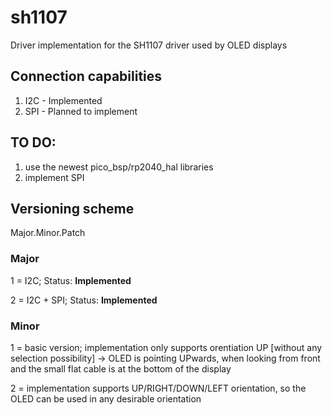 # sh1107
Driver implementation for the SH1107 driver used by OLED displays

## Connection capabilities
1. I2C - Implemented
2. SPI - Planned to implement

## TO DO:
1. use the newest pico_bsp/rp2040_hal libraries
2. implement SPI

## Versioning scheme
Major.Minor.Patch

### Major
1 = I2C; Status: **Implemented**

2 = I2C + SPI; Status: **Implemented**

### Minor
1 = basic version; implementation only supports orentiation UP [without any selection possibility] -> OLED is pointing UPwards, when looking from front and the small flat cable is at the bottom of the display

2 = implementation supports UP/RIGHT/DOWN/LEFT orientation, so the OLED can be used in any desirable orientation

